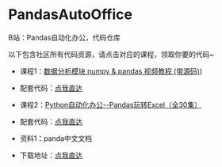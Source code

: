 # PandasAutoOffice
B站：Pandas自动化办公，代码仓库

以下包含社区所有代码资源，请点击对应的课程，领取你要的代码~



- 课程1：[数据分析模块 numpy & pandas 视频教程 (带源码)](https://www.bilibili.com/video/BV16Q4y1S7p6?spm_id_from=333.999.0.0))
- 配套代码：[点我直达](https://gitee.com/zhaofeng092/PandasAutoOffice/tree/main/%E6%95%B0%E6%8D%AE%E5%88%86%E6%9E%90%E6%A8%A1%E5%9D%97%20numpy%20&%20pandas%20%E8%A7%86%E9%A2%91%E6%95%99%E7%A8%8B%20(%E5%B8%A6%E6%BA%90%E7%A0%81))



- 课程2：[Python自动化办公--Pandas玩转Excel（全30集）](https://www.bilibili.com/video/BV1hk4y1C73S)
- 配套代码：[点我直达](https://gitee.com/zhaofeng092/PandasAutoOffice/tree/main/Python%E8%87%AA%E5%8A%A8%E5%8C%96%E5%8A%9E%E5%85%AC--Pandas%E7%8E%A9%E8%BD%ACExcel%EF%BC%88%E5%85%A830%E9%9B%86%EF%BC%89)



- 资料1：panda中文文档
- 下载地址：[点我直达](https://gitee.com/zhaofeng092/PandasAutoOffice/tree/main/Pandas%E4%B8%AD%E6%96%87%E6%96%87%E6%A1%A3)
